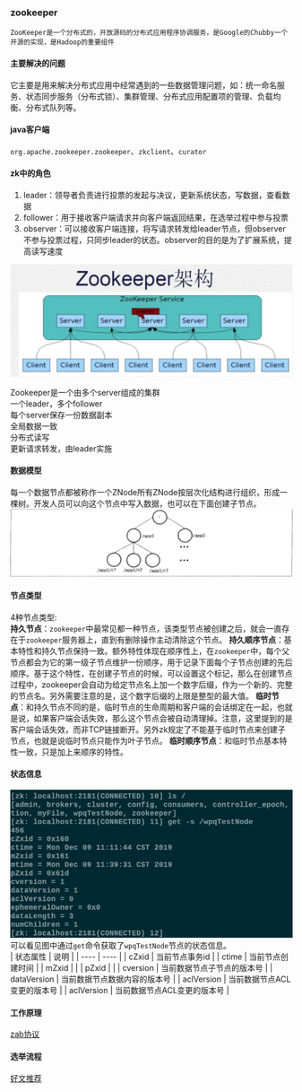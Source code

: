 ### zookeeper  
    ZooKeeper是一个分布式的，开放源码的分布式应用程序协调服务，是Google的Chubby一个开源的实现，是Hadoop的重要组件
#### 主要解决的问题  
它主要是用来解决分布式应用中经常遇到的一些数据管理问题，如：统一命名服务、状态同步服务（分布式锁）、集群管理、分布式应用配置项的管理、负载均衡、分布式队列等。

#### java客户端  
`org.apache.zookeeper.zookeeper`、`zkclient`、`curator`

#### zk中的角色  

1. leader：领导者负责进行投票的发起与决议，更新系统状态，写数据，查看数据  
2. follower：用于接收客户端请求并向客户端返回结果，在选举过程中参与投票  
3. observer：可以接收客户端连接，将写请求转发给leader节点，但observer不参与投票过程，只同步leader的状态。observer的目的是为了扩展系统，提高读写速度  

![zk架构](../../../img/zkframwork.png)  

Zookeeper是一个由多个server组成的集群  
一个leader，多个follower  
每个server保存一份数据副本  
全局数据一致  
分布式读写  
更新请求转发，由leader实施  

#### 数据模型  
每一个数据节点都被称作一个ZNode所有ZNode按层次化结构进行组织，形成一棵树。开发人员可以向这个节点中写入数据，也可以在下面创建子节点。  
![znode](../../../img/znode.png)


#### 节点类型  
4种节点类型:  
**持久节点**：`zookeeper`中最常见都一种节点，该类型节点被创建之后，就会一直存在于`zookeeper`服务器上，直到有删除操作主动清除这个节点。
**持久顺序节点**：基本特性和持久节点保持一致。额外特性体现在顺序性上，在`zookeeper`中，每个父节点都会为它的第一级子节点维护一份顺序，用于记录下面每个子节点创建的先后顺序。基于这个特性，在创建子节点的时候，可以设置这个标记，那么在创建节点过程中，zookeeper会自动为给定节点名上加一个数字后缀，作为一个新的、完整的节点名。另外需要注意的是，这个数字后缀的上限是整型的最大值。
**临时节点**：和持久节点不同的是，临时节点的生命周期和客户端的会话绑定在一起，也就是说，如果客户端会话失效，那么这个节点会被自动清理掉。注意，这里提到的是客户端会话失效，而非TCP链接断开。另外zk规定了不能基于临时节点来创建子节点，也就是说临时节点只能作为叶子节点。
**临时顺序节点**：和临时节点基本特性一致，只是加上来顺序的特性。

#### 状态信息  
![状态信息](../../../img/statInfo.png)  
可以看见图中通过`get`命令获取了`wpqTestNode`节点的状态信息。  
| 状态属性 | 说明 |
| ---- | ---- |
|   cZxid   | 当前节点事务id   |
|   ctime   | 当前节点创建时间   |
|   mZxid   |    |
|   pZxid   |    |
|   cversion   | 当前数据节点子节点的版本号   |
|   dataVersion   | 当前数据节点数据内容的版本号   |
|   aclVersion   | 当前数据节点ACL变更的版本号   |
|   aclVersion   | 当前数据节点ACL变更的版本号   |


#### 工作原理  

[zab协议](https://blog.csdn.net/jin5203344/article/details/53142027)  

#### 选举流程  

[好文推荐](https://www.cnblogs.com/sunddenly/articles/4143859.html)